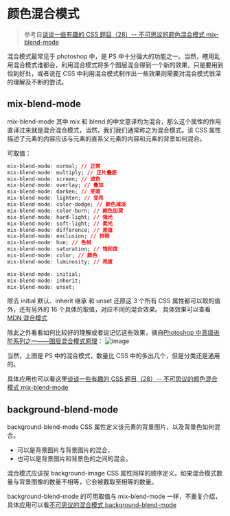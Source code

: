 # 颜色混合模式

> 参考自[谈谈一些有趣的 CSS 题目（28）-- 不可思议的颜色混合模式 mix-blend-mode](https://github.com/chokcoco/iCSS/issues/16)

混合模式最常见于 photoshop 中，是 PS 中十分强大的功能之一。当然，瞎用乱用混合模式谁都会，利用混合模式将多个图层混合得到一个新的效果，只是要用到恰到好处，或者说在 CSS 中利用混合模式制作出一些效果则需要对混合模式很深的理解及不断的尝试。

## mix-blend-mode

mix-blend-mode 其中 mix 和 blend 的中文意译均为混合，那么这个属性的作用直译过来就是混合混合模式，当然，我们我们通常称之为混合模式。该 CSS 属性描述了元素的内容应该与元素的直系父元素的内容和元素的背景如何混合。

可取值：

```css
mix-blend-mode: normal; // 正常
mix-blend-mode: multiply; // 正片叠底
mix-blend-mode: screen; // 滤色
mix-blend-mode: overlay; // 叠加
mix-blend-mode: darken; // 变暗
mix-blend-mode: lighten; // 变亮
mix-blend-mode: color-dodge; // 颜色减淡
mix-blend-mode: color-burn; // 颜色加深
mix-blend-mode: hard-light; // 强光
mix-blend-mode: soft-light; // 柔光
mix-blend-mode: difference; // 差值
mix-blend-mode: exclusion; // 排除
mix-blend-mode: hue; // 色相
mix-blend-mode: saturation; // 饱和度
mix-blend-mode: color; // 颜色
mix-blend-mode: luminosity; // 亮度

mix-blend-mode: initial;
mix-blend-mode: inherit;
mix-blend-mode: unset;
```

除去 initial 默认、inherit 继承 和 unset 还原这 3 个所有 CSS 属性都可以取的值外，还有另外的 16 个具体的取值，对应不同的混合效果。
具体效果可以查看[MDN 混合模式](https://developer.mozilla.org/zh-CN/docs/Web/CSS/blend-mode)

除此之外看看如何比较好的理解或者说记忆这些效果，摘自[Photoshop 中高级进阶系列之一——图层混合模式原理](https://www.zcool.com.cn/article/ZMzcyNzY=.html)：
![image](https://cloud.githubusercontent.com/assets/8554143/25795589/9c58a612-3408-11e7-8b91-eb08c831be8b.png)

当然，上图是 PS 中的混合模式，数量比 CSS 中的多出几个，但是分类还是通用的。

具体应用也可以看这里[谈谈一些有趣的 CSS 题目（28）-- 不可思议的颜色混合模式 mix-blend-mode](https://github.com/chokcoco/iCSS/issues/16)

## background-blend-mode

background-blend-mode CSS 属性定义该元素的背景图片，以及背景色如何混合。

- 可以是背景图片与背景图片的混合，
- 也可以是背景图片和背景色的之间的混合。

混合模式应该按 background-image CSS 属性同样的顺序定义。如果混合模式数量与背景图像的数量不相等，它会被截取至相等的数量。

background-blend-mode 的可用取值与 mix-blend-mode 一样，不重复介绍，具体应用可以看[不可思议的混合模式 background-blend-mode](https://github.com/chokcoco/iCSS/issues/31)
